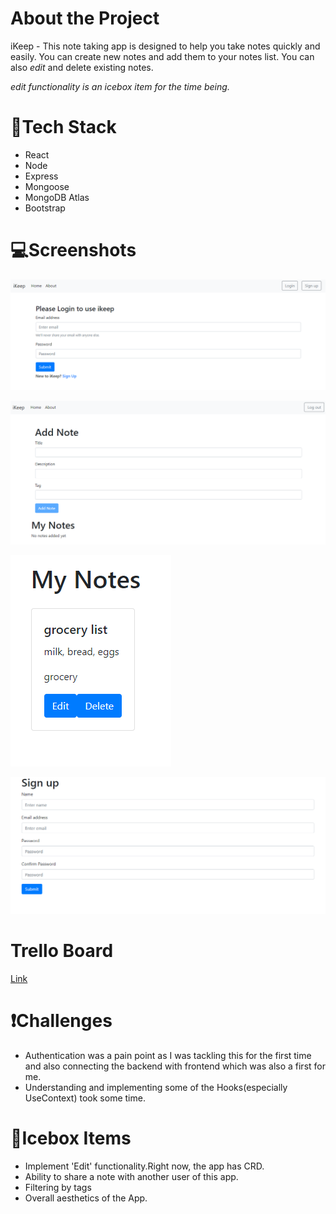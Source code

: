 <!-- [Launch App](https://ikeep-app.herokuapp.com/) -->

# About the Project
iKeep - This note taking app is designed to help you take notes quickly and easily. You can create new notes and add them to your notes list. You can also *edit* and delete existing notes.<br>

*edit functionality is an icebox item for the time being.*

# 🔧Tech Stack
* React
* Node
* Express
* Mongoose
* MongoDB Atlas
* Bootstrap

# 💻Screenshots
![Home Page](/screenshots/Screenshot%202022-06-04%20115834.png)

![Add notes](/screenshots/Screenshot%202022-06-04%20115948.png)

![Note example](/screenshots/Screenshot%202022-06-04%20120042.png)

![Sign up Page](/screenshots/Screenshot%202022-06-04%20120101.png)

# Trello Board
[Link](https://trello.com/invite/b/hmVlBNUh/7c810cc2b6e0214c48908f8eeccd0b72/unit-4-project-ikeep)

# ❗Challenges
* Authentication was a pain point as I was tackling this for the first time and also connecting the backend with frontend which was also a first for me.
* Understanding and implementing some of the Hooks(especially UseContext) took some time.

# 🍧Icebox Items
* Implement 'Edit' functionality.Right now, the app has CRD.
* Ability to share a note with another user of this app.
* Filtering by tags
* Overall aesthetics of the App.




